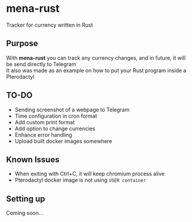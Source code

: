 # mena-rust

Tracker for currency written in Rust  

## Purpose

With **mena-rust** you can track any currency changes, and in future, it will be send directly to Telegram  
It also was made as an example on how to put your Rust program inside a Pterodactyl

## TO-DO
- Sending screenshot of a webpage to Telegram
- Time configuration in cron format
- Add custom print format
- Add option to change currencies
- Enhance error handling
- Upload built docker images somewhere

## Known Issues
- When exiting with Ctrl+C, it will keep chromium process alive
- Pterodactyl docker image is not using `USER container`

## Setting up
Coming soon...